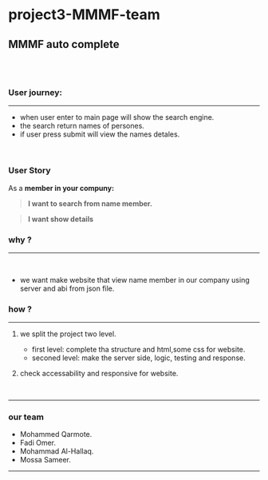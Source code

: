 # project3-MMMF-team
## MMMF auto complete

<br/>

<br/>

### User journey:
<hr/>

* when user enter to main page will show the search engine.
* the search return names of persones.
* if user press submit will view the names detales. 

<br/>

### User Story

As a **member in your compuny:**
>  **I want to search from name member.** 

>  **I want show details** 


### why ?

<hr/>

<br/> 

* we want make website that view name member in our company using server and abi from json file.

### how ?
<hr/>

1. we split the project two level. 
   * first level: complete tha structure and html,some css for website.
   * seconed level: make the server side, logic, testing and response.
  
2. check accessability and responsive for website.

<br/>
<hr/>


### our team 
* Mohammed Qarmote.
* Fadi Omer.
* Mohammad Al-Hallaq.
* Mossa Sameer.

<hr/>
